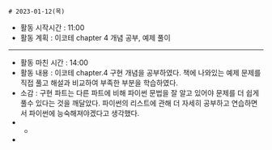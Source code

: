 	# 2023-01-12(목)
- 활동 시작시간 : 11:00
- 활동 계획 : 이코테 chapter 4 개념 공부, 예제 풀이
- - - 
- 활동 마친 시간 : 14:00 
- 활동 내용 : 이코테 chapter.4 구현 개념을 공부하였다. 책에 나와있는 예제 문제를 직접 풀고 해설과 비교하여 부족한 부분을 학습하였다.
- 소감 : 구현 파트는 다른 파트에 비해 파이썬 문법을 잘 알고 있어야 문제를 더 쉽게 풀수 있다는 것을 깨달았다. 파이썬의 리스트에 관해 더 자세히 공부하고 연습하면서 파이썬에 능숙해져야겠다고 생각했다. 
- -
-
